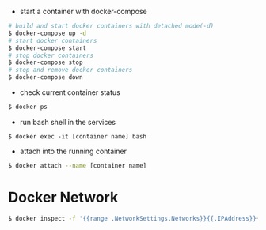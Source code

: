
* start a container with docker-compose

```bash
# build and start docker containers with detached mode(-d) 
$ docker-compose up -d
# start docker containers
$ docker-compose start
# stop docker containers
$ docker-compose stop
# stop and remove docker containers
$ docker-compose down
```

* check current container status

```bash
$ docker ps
```

* run bash shell in the services

```base
$ docker exec -it [container name] bash
```


* attach into the running container

```bash
$ docker attach --name [container name]
```

# Docker Network

```bash
$ docker inspect -f '{{range .NetworkSettings.Networks}}{{.IPAddress}}{{end}}' [container name]
```